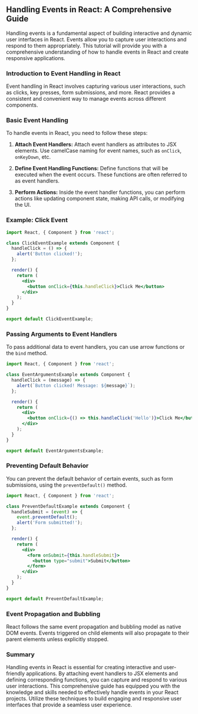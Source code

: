 ## Handling Events in React: A Comprehensive Guide

Handling events is a fundamental aspect of building interactive and dynamic user interfaces in React. Events allow you to capture user interactions and respond to them appropriately. This tutorial will provide you with a comprehensive understanding of how to handle events in React and create responsive applications.

### Introduction to Event Handling in React

Event handling in React involves capturing various user interactions, such as clicks, key presses, form submissions, and more. React provides a consistent and convenient way to manage events across different components.

### Basic Event Handling

To handle events in React, you need to follow these steps:

1. **Attach Event Handlers:** Attach event handlers as attributes to JSX elements. Use camelCase naming for event names, such as `onClick`, `onKeyDown`, etc.

2. **Define Event Handling Functions:** Define functions that will be executed when the event occurs. These functions are often referred to as event handlers.

3. **Perform Actions:** Inside the event handler functions, you can perform actions like updating component state, making API calls, or modifying the UI.

### Example: Click Event

```jsx
import React, { Component } from 'react';

class ClickEventExample extends Component {
  handleClick = () => {
    alert('Button clicked!');
  };

  render() {
    return (
      <div>
        <button onClick={this.handleClick}>Click Me</button>
      </div>
    );
  }
}

export default ClickEventExample;
```

### Passing Arguments to Event Handlers

To pass additional data to event handlers, you can use arrow functions or the `bind` method.

```jsx
import React, { Component } from 'react';

class EventArgumentsExample extends Component {
  handleClick = (message) => {
    alert(`Button clicked! Message: ${message}`);
  };

  render() {
    return (
      <div>
        <button onClick={() => this.handleClick('Hello')}>Click Me</button>
      </div>
    );
  }
}

export default EventArgumentsExample;
```

### Preventing Default Behavior

You can prevent the default behavior of certain events, such as form submissions, using the `preventDefault()` method.

```jsx
import React, { Component } from 'react';

class PreventDefaultExample extends Component {
  handleSubmit = (event) => {
    event.preventDefault();
    alert('Form submitted!');
  };

  render() {
    return (
      <div>
        <form onSubmit={this.handleSubmit}>
          <button type="submit">Submit</button>
        </form>
      </div>
    );
  }
}

export default PreventDefaultExample;
```

### Event Propagation and Bubbling

React follows the same event propagation and bubbling model as native DOM events. Events triggered on child elements will also propagate to their parent elements unless explicitly stopped.

### Summary

Handling events in React is essential for creating interactive and user-friendly applications. By attaching event handlers to JSX elements and defining corresponding functions, you can capture and respond to various user interactions. This comprehensive guide has equipped you with the knowledge and skills needed to effectively handle events in your React projects. Utilize these techniques to build engaging and responsive user interfaces that provide a seamless user experience.